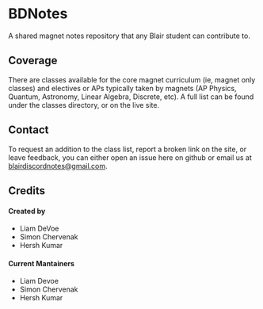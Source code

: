 # BDNotes
A shared magnet notes repository that any Blair student can contribute to.

## Coverage
There are classes available for the core magnet curriculum (ie, magnet only classes) and electives or APs typically taken by magnets (AP Physics, Quantum, Astronomy, Linear Algebra, Discrete, etc). A full list can be found under the classes directory, or on the live site.

## Contact
To request an addition to the class list, report a broken link on the site, or leave feedback, you can either open an issue here on github or email us at blairdiscordnotes@gmail.com.

## Credits
#### Created by
* Liam DeVoe
* Simon Chervenak
* Hersh Kumar

#### Current Mantainers
* Liam Devoe
* Simon Chervenak
* Hersh Kumar